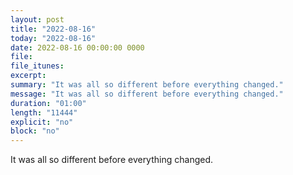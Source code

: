 ```yaml
---
layout: post
title: "2022-08-16"
today: "2022-08-16"
date: 2022-08-16 00:00:00 0000
file:
file_itunes:
excerpt:
summary: "It was all so different before everything changed."
message: "It was all so different before everything changed."
duration: "01:00"
length: "11444"
explicit: "no"
block: "no"
---
```

It was all so different before everything changed.

